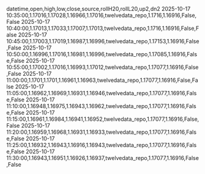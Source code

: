 datetime,open,high,low,close,source,rollH20,rollL20,up2,dn2
2025-10-17 10:35:00,1.17016,1.17028,1.16966,1.17016,twelvedata_repo,1.1716,1.16916,False,False
2025-10-17 10:40:00,1.17013,1.17033,1.17007,1.17013,twelvedata_repo,1.1716,1.16916,False,False
2025-10-17 10:45:00,1.17003,1.17019,1.16987,1.16996,twelvedata_repo,1.17153,1.16916,False,False
2025-10-17 10:50:00,1.16996,1.17016,1.16981,1.16996,twelvedata_repo,1.17085,1.16916,False,False
2025-10-17 10:55:00,1.17002,1.17016,1.16993,1.17012,twelvedata_repo,1.17077,1.16916,False,False
2025-10-17 11:00:00,1.1701,1.1701,1.16961,1.16963,twelvedata_repo,1.17077,1.16916,False,False
2025-10-17 11:05:00,1.16962,1.16969,1.16931,1.16946,twelvedata_repo,1.17077,1.16916,False,False
2025-10-17 11:10:00,1.16948,1.16975,1.16943,1.16962,twelvedata_repo,1.17077,1.16916,False,False
2025-10-17 11:15:00,1.16961,1.16984,1.16941,1.16952,twelvedata_repo,1.17077,1.16916,False,False
2025-10-17 11:20:00,1.16959,1.16968,1.16931,1.16933,twelvedata_repo,1.17077,1.16916,False,False
2025-10-17 11:25:00,1.16932,1.16943,1.16916,1.16943,twelvedata_repo,1.17077,1.16916,False,False
2025-10-17 11:30:00,1.16943,1.16951,1.16926,1.16937,twelvedata_repo,1.17077,1.16916,False,False
